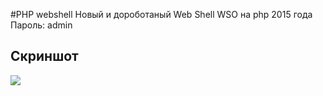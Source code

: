 #PHP webshell
Новый и дороботаный Web Shell WSO на php 2015 года
Пароль: admin
## Скриншот
![](https://pp.vk.me/c625631/v625631400/422cb/SxDBoH3Kj6s.jpg)
